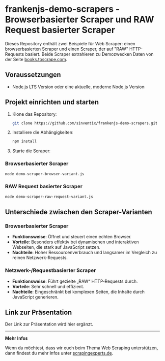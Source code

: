 
# frankenjs-demo-scrapers - Browserbasierter Scraper und RAW Request basierter Scraper

Dieses Repository enthält zwei Beispiele für Web Scraper: einen browserbasierten Scraper und einen Scraper, der auf "RAW" HTTP-Requests basiert. Beide Scraper extrahieren zu Demozwecken Daten von der Seite [books.toscrape.com](https://books.toscrape.com/).

## Voraussetzungen

- Node.js LTS Version oder eine aktuelle, moderne Node.js Version

## Projekt einrichten und starten

1. Klone das Repository:
   ```bash
   git clone https://github.com/sinventix/frankenjs-demo-scrapers.git
   ```

2. Installiere die Abhängigkeiten:
   ```bash
   npm install
   ```

3. Starte die Scraper:

### Browserbasierter Scraper

```bash
node demo-scraper-browser-variant.js
```

### RAW Request basierter Scraper

```bash
node demo-scraper-raw-request-variant.js
```

## Unterschiede zwischen den Scraper-Varianten

### Browserbasierter Scraper

- **Funktionsweise**: Öffnet und steuert einen echten Browser.
- **Vorteile**: Besonders effektiv bei dynamischen und interaktiven Webseiten, die stark auf JavaScript setzen.
- **Nachteile**: Hoher Ressourcenverbrauch und langsamer im Vergleich zu reinen Netzwerk-Requests.

### Netzwerk-/Requestbasierter Scraper

- **Funktionsweise**: Führt gezielte „RAW“ HTTP-Requests durch.
- **Vorteile**: Sehr schnell und effizient.
- **Nachteile**: Eingeschränkt bei komplexen Seiten, die Inhalte durch JavaScript generieren.

## Link zur Präsentation

Der Link zur Präsentation wird hier ergänzt.

---

**Mehr Infos**

Wenn du möchtest, dass wir euch beim Thema Web Scraping unterstützen, dann findest du mehr Infos unter [scrapingexperts.de](https://scrapingexperts.de).
